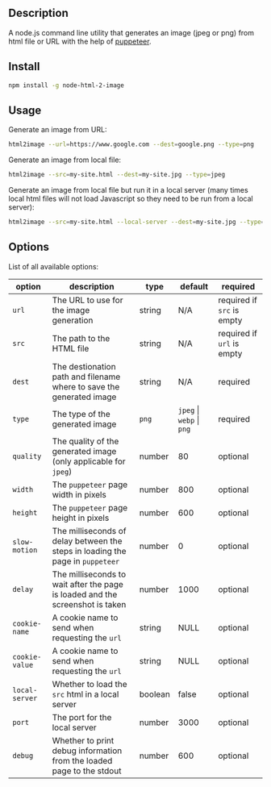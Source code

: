 ## Description
A node.js command line utility that generates an image (jpeg or png) from html file or URL with the help of [puppeteer](https://github.com/puppeteer).

## Install
```sh
npm install -g node-html-2-image
```

## Usage
Generate an image from URL:
```sh
html2image --url=https://www.google.com --dest=google.png --type=png
```

Generate an image from local file:
```sh
html2image --src=my-site.html --dest=my-site.jpg --type=jpeg
```

Generate an image from local file but run it in a local server (many times local html files will not load Javascript so they need to be run from a local server):
```sh
html2image --src=my-site.html --local-server --dest=my-site.jpg --type=jpeg
```

## Options
List of all available options:

| option         | description                                                                    | type    | default                   | required                   |
|----------------|--------------------------------------------------------------------------------|---------|---------------------------|----------------------------|
| `url`          | The URL to use for the image generation                                        | string  | N/A                       | required if `src` is empty |
| `src`          | The path to the HTML file                                                      | string  | N/A                       | required if `url` is empty |
| `dest`         | The destionation path and filename where to save the generated image           | string  | N/A                       | required                   | 
| `type`         | The type of the generated image                                                | `png`   | `jpeg` \| `webp` \| `png` | required                   |
| `quality`      | The quality of the generated image (only applicable for `jpeg`)                | number  | 80                        | optional                   |
| `width`        | The `puppeteer` page width in pixels                                           | number  | 800                       | optional                   |
| `height`       | The `puppeteer` page height in pixels                                          | number  | 600                       | optional                   |
| `slow-motion`  | The milliseconds of delay between the steps in loading the page in `puppeteer` | number  | 0                         | optional                   |
| `delay`        | The milliseconds to wait after the page is loaded and the screenshot is taken  | number  | 1000                      | optional                   |
| `cookie-name`  | A cookie name to send when requesting the `url`                                | string  | NULL                      | optional                   |
| `cookie-value` | A cookie name to send when requesting the `url`                                | string  | NULL                      | optional                   |
| `local-server` | Whether to load the `src` html in a local server                               | boolean | false                     | optional                   |
| `port`         | The port for the local server                                                  | number  | 3000                      | optional                   |
| `debug`        | Whether to print debug information from the loaded page to the stdout          | number  | 600                       | optional                   |
